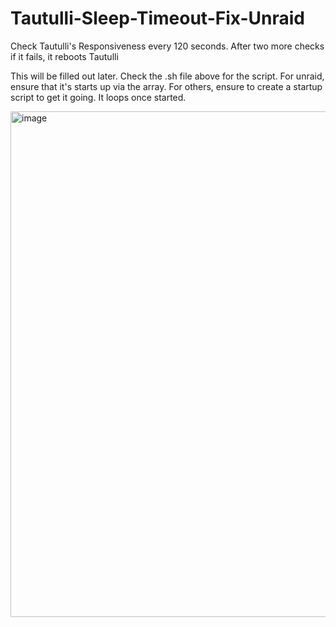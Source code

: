 # Tautulli-Sleep-Timeout-Fix-Unraid
Check Tautulli's Responsiveness every 120 seconds. After two more checks if it fails, it reboots Tautulli

This will be filled out later. Check the .sh file above for the script. For unraid, ensure that it's starts up via the array. For others, ensure to create a startup script to get it going. It loops once started.

<img width="809" alt="image" src="https://github.com/user-attachments/assets/92c3da7b-d49b-4185-b38e-4d13f00b3a06" />
